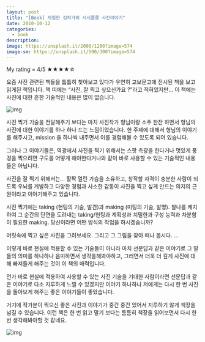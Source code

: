 ```yaml
---
layout: post
title: "[Book] 까칠한 김작가의 시시콜콜 사진이야기"
date: 2010-10-12
categories:
  - book
description: 
image: https://unsplash.it/2000/1200?image=574
image-sm: https://unsplash.it/500/300?image=574
---
```


My rating = 4/5 ★★★★☆

요즘 사진 관련된 책들을 틈틈히 찾아보고 있다가 우연히 교보문고에 전시된 책을 보고 읽게된 책입니다.
책 띠에는 “사진, 잘 찍고 싶으신가요 ?”라고 적혀있지만… 이 책에는 사진에 대한 흔한 기술적인 내용은 많이 없습니다.

<!--more--> 

![img](http://i947.photobucket.com/albums/ad312/tkhwang/blog1/DSC_5001.jpg)

사진 찍기 기술을 전달해주기 보다는
마치 사진작가 형님이랑 소주 한잔 하면서 형님의 사진에 대한 이야기를 하나 하나 드는 느낌이었습니다.
한 주제에 대해서 형님의 이야기를 해주시고, mission 을 하나씩 내주면서 이를 경험해볼 수 있도록 되어 있습니다.

그러나 그 이야기들은, 역광에서 사진을 찍기 위해서는 스팟 측광을 한다거나 멋있게 풍경을 찍으려면 구도를 어떻게 해야한다거나와 같이 바로 사용할 수 있는 기술적인 내용들은 아닙니다.

사진을 잘 찍기 위해서는… 활짝 열린 가슴을 소유하고, 창작할 자격이 충분한 사람이 되도록 우뇌를 계발하고 다양한 경험과 사소한 감동이 사진을 찍고 싶게 만드는 의지의 근원이라고 이야기해주고 있습니다.

사진 찍기에는 taking (헌팅의 기술, 발견)과 making (미팅의 기술, 발명).
찰나를 캐치하여 그 순간의 단면을 도려내는 taking/헌팅과 계획성과 치밀한과 구성 능력과 차분함이 필요한 making.
당신이라면 어떤 방식의 작업을 하시겠습니까?

머릿속에 찍고 싶은 사진을 그려보세요. 그리고 그 그림을 찾아 떠나 봅시다.
…

이렇게 바로 현실에 적용할 수 있는 기술들이 아니라 마치 선문답과 같은 이야기로 그 말들의 의미를 하나하나 음미하면서 생각을해봐야하고,
그러면서 더욱 더 깊게 사진에 대해 빠져들게 해주는 것이 이 책의 매력입니다.

먼가 바로 현실에 적용하여 사용할 수 있는 사진 기술을 기대한 사람이라면 선문답과 같은 이야기로 다소 지루하게 느낄 수 있겠지만
이야기 하나하나 저에게는 다시 한 번 사진을 돌아보게 해주는 좋은 이야기들이 좋았습니다.

거기에 작가분이 찍으신 좋은 사진과 이야기가 중간 중간 있어서 지루하기 않게 책장을 넘길 수 있습니다.
이런 책은 한 번 읽고 말기 보다는 틈틈히 책장을 읽어보면서 다시 한번 생각해봐야할 것 같네요.

![img](http://i2.wp.com/image.aladin.co.kr/cover/cover/8996001090_1.jpg?w=600)